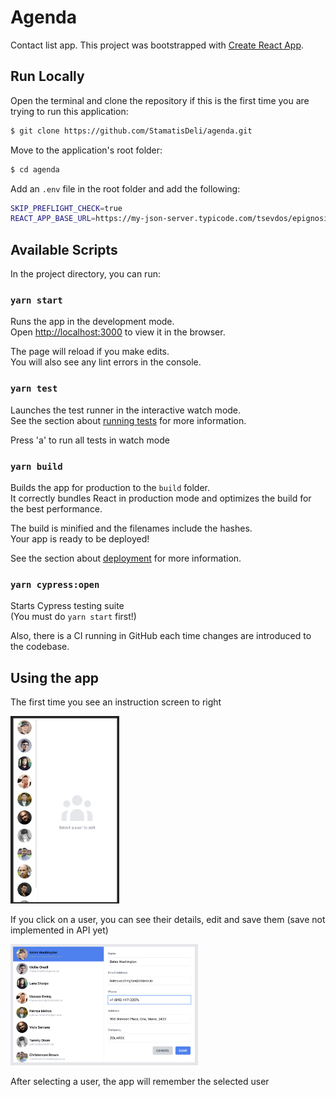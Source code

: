 # Agenda

Contact list app.
This project was bootstrapped with [Create React App](https://github.com/facebook/create-react-app).

## Run Locally

Open the terminal and clone the repository if this is the first time you are trying to run this application:

```bash
$ git clone https://github.com/StamatisDeli/agenda.git
```

Move to the application's root folder:

```bash
$ cd agenda
```

Add an `.env` file in the root folder and add the following:

```bash
SKIP_PREFLIGHT_CHECK=true
REACT_APP_BASE_URL=https://my-json-server.typicode.com/tsevdos/epignosis-users
```

## Available Scripts

In the project directory, you can run:

### `yarn start`

Runs the app in the development mode.\
Open [http://localhost:3000](http://localhost:3000) to view it in the browser.

The page will reload if you make edits.\
You will also see any lint errors in the console.

### `yarn test`

Launches the test runner in the interactive watch mode.\
See the section about [running tests](https://facebook.github.io/create-react-app/docs/running-tests) for more information.

Press 'a' to run all tests in watch mode

### `yarn build`

Builds the app for production to the `build` folder.\
It correctly bundles React in production mode and optimizes the build for the best performance.

The build is minified and the filenames include the hashes.\
Your app is ready to be deployed!

See the section about [deployment](https://facebook.github.io/create-react-app/docs/deployment) for more information.

### `yarn cypress:open`

Starts Cypress testing suite\
(You must do `yarn start` first!)

Also, there is a CI running in GitHub each time changes are introduced to the codebase.

## Using the app

The first time you see an instruction screen to right

<img alt="users list" height="300px" maxHeight="300px" src="public/Screenshot.png">

If you click on a user, you can see their details, edit and save them (save not implemented in API yet)

<img alt="user selected" width="300px" maxHeight="300px" src="public/Screenshot-2.png">

After selecting a user, the app will remember the selected user
